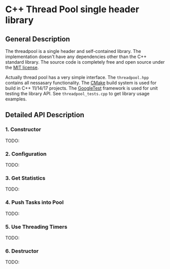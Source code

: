 # C++ Thread Pool single header library

## General Description

The threadpool is a single header and self-contained library. The implementation doesn't have any dependencies other than the C++ standard library. The source code is completely free and open source under the [MIT license](LICENSE.txt).

Actually thread pool has a very simple interface. The `threadpool.hpp` contains all nessasary functionality.
The [CMake](https://cmake.org/cmake/help/latest/guide/tutorial/index.html) build system is used for build in C++ 11/14/17 projects.
The [GoogleTest](https://google.github.io/googletest/) framework is used for unit testing the library API.
See `threadpool_tests.cpp` to get library usage examples.


## Detailed API Description

### 1. Constructor
TODO:

### 2. Configuration
TODO:

### 3. Get Statistics
TODO:

### 4. Push Tasks into Pool
TODO:

### 5. Use Threading Timers
TODO:

### 6. Destructor
TODO:
